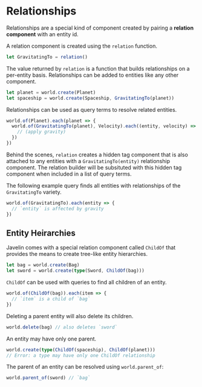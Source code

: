 # Relationships

Relationships are a special kind of component created by pairing a **relation component** with an entity id.

A relation component is created using the `relation` function.

```ts
let GravitatingTo = relation()
```

The value returned by `relation` is a function that builds relationships on a per-entity basis. Relationships can be added to entities like any other component.

```ts
let planet = world.create(Planet)
let spaceship = world.create(Spaceship, GravitatingTo(planet))
```

Relationships can be used as query terms to resolve related entities.

```ts
world.of(Planet).each(planet => {
  world.of(GravitatingTo(planet), Velocity).each((entity, velocity) => {
    // (apply gravity)
  })
})
```

Behind the scenes, `relation` creates a hidden tag component that is also attached to any entities with a `GravitatingTo(entity)` relationship component. The relation builder will be subsituted with this hidden tag component when included in a list of query terms.

The following example query finds all entities with relationships of the `GravitatingTo` variety.

```ts
world.of(GravitatingTo).each(entity => {
  // `entity` is affected by gravity
})
```

## Entity Heirarchies

Javelin comes with a special relation component called `ChildOf` that provides the means to create tree-like entity hierarchies.

```ts
let bag = world.create(Bag)
let sword = world.create(type(Sword, ChildOf(bag)))
```

`ChildOf` can be used with queries to find all children of an entity.

```ts
world.of(ChildOf(bag)).each(item => {
  // `item` is a child of `bag`
})
```

Deleting a parent entity will also delete its children.

```ts
world.delete(bag) // also deletes `sword`
```

An entity may have only one parent.

```ts
world.create(type(ChildOf(spaceship), ChildOf(planet)))
// Error: a type may have only one ChildOf relationship
```

The parent of an entity can be resolved using `world.parent_of`:

```ts
world.parent_of(sword) // `bag`
```